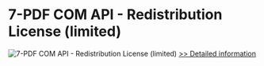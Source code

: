 # 7-PDF COM API - Redistribution License (limited)
![7-PDF COM API - Redistribution License (limited)](https://mycommerce.akamaized.net/api/pimages/P300452872/BIG/300452872.JPG)
[>> Detailed information](https://secure.shareit.com/shareit/product.html?productid=300452872&affiliateid=200057808)